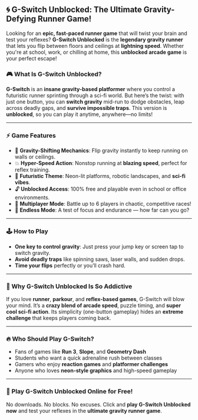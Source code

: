 ## 🌀 G-Switch Unblocked: The Ultimate Gravity-Defying Runner Game!

Looking for an **epic, fast-paced runner game** that will twist your brain and test your reflexes? **G-Switch Unblocked** is the **legendary gravity runner** that lets you flip between floors and ceilings at **lightning speed**. Whether you're at school, work, or chilling at home, this **unblocked arcade game** is your perfect escape!

### 🎮 What Is G-Switch Unblocked?

**G-Switch** is an **insane gravity-based platformer** where you control a futuristic runner sprinting through a sci-fi world. But here’s the twist: with just one button, you can **switch gravity** mid-run to dodge obstacles, leap across deadly gaps, and **survive impossible traps**. This version is **unblocked**, so you can play it anytime, anywhere—no limits!

---

### ⚡ Game Features

* 🌌 **Gravity-Shifting Mechanics**: Flip gravity instantly to keep running on walls or ceilings.
* 💥 **Hyper-Speed Action**: Nonstop running at **blazing speed**, perfect for reflex training.
* 🤖 **Futuristic Theme**: Neon-lit platforms, robotic landscapes, and **sci-fi vibes**.
* 🔓 **Unblocked Access**: 100% free and playable even in school or office environments.
* 👥 **Multiplayer Mode**: Battle up to 6 players in chaotic, competitive races!
* 🔄 **Endless Mode**: A test of focus and endurance — how far can you go?

---

### 🕹️ How to Play

* **One key to control gravity**: Just press your jump key or screen tap to switch gravity.
* **Avoid deadly traps** like spinning saws, laser walls, and sudden drops.
* **Time your flips** perfectly or you’ll crash hard.

---

### 🚀 Why G-Switch Unblocked Is So Addictive

If you love **runner**, **parkour**, and **reflex-based games**, G-Switch will blow your mind. It’s a **crazy blend of arcade speed**, puzzle timing, and **super cool sci-fi action**. Its simplicity (one-button gameplay) hides an **extreme challenge** that keeps players coming back.

---

### 🔥 Who Should Play G-Switch?

* Fans of games like **Run 3**, **Slope**, and **Geometry Dash**
* Students who want a quick adrenaline rush between classes
* Gamers who enjoy **reaction games** and **platformer challenges**
* Anyone who loves **neon-style graphics** and high-speed gameplay

---

### 📱 Play G-Switch Unblocked Online for Free!

No downloads. No blocks. No excuses. Click and **play G-Switch Unblocked now** and test your reflexes in the **ultimate gravity runner game**.
